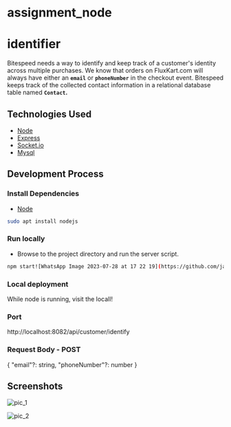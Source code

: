 # assignment_node

# identifier
Bitespeed needs a way to identify and keep track of a customer's identity across multiple purchases. We know that orders on FluxKart.com will always have either an **`email`** or **`phoneNumber`** in the checkout event.
Bitespeed keeps track of the collected contact information in a relational database table named **`Contact`.**

## Technologies Used

- [Node](https://nodejs.org/)
- [Express](http://expressjs.com/)
- [Socket.io](http://socket.io/)
- [Mysql](https://www.mysql.com/)

## Development Process
### Install Dependencies
 * [Node](https://nodejs.org/en/download/)
```sh
sudo apt install nodejs
```
 
### Run locally
- Browse to the project directory and run the server script. 
```sh
npm start![WhatsApp Image 2023-07-28 at 17 22 19](https://github.com/jaisminjata123/assignment_node/assets/47449986/99d92799-0ca2-43bd-9cc2-4be30895bf2b)

```
### Local deployment
While node is running, visit the locall!

### Port

http://localhost:8082/api/customer/identify

### Request Body - POST
{
	"email"?: string,
	"phoneNumber"?: number
}
## Screenshots

![pic_1](https://github.com/jaisminjata123/assignment_node/assets/47449986/6cb912ce-b0d3-4be0-838c-4607f105a495)

![pic_2](https://github.com/jaisminjata123/assignment_node/assets/47449986/0e5b658a-0bb9-4f8c-96b4-aef62f947ef5)

